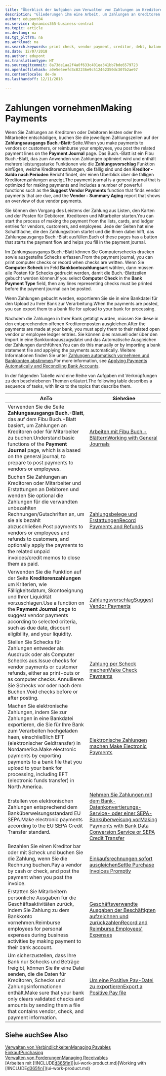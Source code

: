 ```yaml
---
title: "Überblick der Aufgaben zum Verwalten von Zahlungen an Kreditoren | Microsoft Docs"
description: "Gliederungen ihm eine Arbeit, um Zahlungen an Kreditoren oder zu den Gläubigern, einschließlich Buchungszahlungszeilen und das Anzeigen einer Übersicht über den fälligen Saldo zu verwalten."
author: edupont04
ms.service: dynamics365-business-central
ms.topic: article
ms.devlang: na
ms.tgt_pltfrm: na
ms.workload: na
ms.search.keywords: print check, vendor payment, creditor, debt, balance due, AP
ms.date: 12/07/2018
ms.author: edupont
ms.translationtype: HT
ms.sourcegitcommit: 8a73de1aa2f4a0f633c401ea341bb7bde6579723
ms.openlocfilehash: a0e5e6eefd3c02236e9c512462350dc307b2ae97
ms.contentlocale: de-de
ms.lasthandoff: 12/11/2018

---
```

# <a name="making-payments"></a><span data-ttu-id="afd8c-103">Zahlungen vornehmen</span><span class="sxs-lookup"><span data-stu-id="afd8c-103">Making Payments</span></span>

<span data-ttu-id="afd8c-104">Wenn Sie Zahlungen an Kreditoren oder Debitoren leisten oder Ihre Mitarbeiter entschädigen, buchen Sie die jeweiligen Zahlungszeilen auf der **Zahlungsausgangs Buch.-Blatt**-Seite.</span><span class="sxs-lookup"><span data-stu-id="afd8c-104">When you make payments to vendors or customers, or reimburse your employees, you post the related payment lines on the **Payment Journal** page.</span></span> <span data-ttu-id="afd8c-105">Das Buch.-Blatt ist ein Fibu Buch.-Blatt, das zum Anwenden von Zahlungen optimiert wird und enthält mehrere leistungsstarke Funktionen wie die **Zahlungsvorschlag** Funktion einfügen, welche Kreditorenzahlungen, die fällig sind und den **Kreditor - Saldo nach Perioden** Bericht findet, der einen Überblick über die fälligen Kreditorenzahlungen anzeigt.</span><span class="sxs-lookup"><span data-stu-id="afd8c-105">The payment journal is a general journal that is optimized for making payments and includes a number of powerful functions such as the **Suggest Vendor Payments** function that finds vendor payments that are due, and the **Vendor - Summary Aging** report that shows an overview of due vendor payments.</span></span>  

<span data-ttu-id="afd8c-106">Sie können den Vorgang des Leistens der Zahlung aus Listen, den Karten und der Posten für Debitoren, Kreditoren und Mitarbeiter starten.</span><span class="sxs-lookup"><span data-stu-id="afd8c-106">You can start the process of making the payment from the lists, cards, and ledger entries for vendors, customers, and employees.</span></span> <span data-ttu-id="afd8c-107">Jede der Seiten hat eine Schaltfläche, die den Zahlungsstrom startet und die Ihnen dabei hilft, das Zahlungsausgangs Buch.-Blatt ausfüllen.</span><span class="sxs-lookup"><span data-stu-id="afd8c-107">Each of these pages has a button that starts the payment flow and helps you fill in the payment journal.</span></span>  

<span data-ttu-id="afd8c-108">Im Zahlungsausgangs Buch.-Blatt können Sie Computerschecks drucken sowie ausgestellte Schecks erfassen.</span><span class="sxs-lookup"><span data-stu-id="afd8c-108">From the payment journal, you can print computer checks or record when checks are written.</span></span> <span data-ttu-id="afd8c-109">Wenn Sie **Computer Scheck** im Feld **Bankkontozahlungsart** wählen, dann müssen alle Posten für Schecks gedruckt werden, damit die Buch.-Blattzeilen gebucht werden können.</span><span class="sxs-lookup"><span data-stu-id="afd8c-109">If you select **Computer Check** in the **Bank Payment Type** field, then any lines representing checks must be printed before the payment journal can be posted.</span></span>

<span data-ttu-id="afd8c-110">Wenn Zahlungen gebucht werden, exportieren Sie sie in eine Bankdatei für den Upload zu Ihrer Bank zur Verarbeitung.</span><span class="sxs-lookup"><span data-stu-id="afd8c-110">When the payments are posted, you can export them to a bank file for upload to your bank for processing.</span></span>

<span data-ttu-id="afd8c-111">Nachdem die Zahlungen in Ihrer Bank getätigt wurden, müssen Sie diese in den entsprechenden offenen Kreditorenposten ausgleichen.</span><span class="sxs-lookup"><span data-stu-id="afd8c-111">After the payments are made at your bank, you must apply them to their related open vendor or employee ledger entries.</span></span> <span data-ttu-id="afd8c-112">Sie können dies manuell oder über den Import in eine Bankkontoauszugsdatei und das Automatische Ausgleichen der Zahlungen durchführen.</span><span class="sxs-lookup"><span data-stu-id="afd8c-112">You can do this manually or by importing a bank statement file and applying the payments automatically.</span></span> <span data-ttu-id="afd8c-113">Weitere Informationen finden Sie unter [Zahlungen automatisch vornehmen und Bankkonten abstimmen](receivables-apply-payments-auto-reconcile-bank-accounts.md).</span><span class="sxs-lookup"><span data-stu-id="afd8c-113">For more information, see [Applying Payments Automatically and Reconciling Bank Accounts](receivables-apply-payments-auto-reconcile-bank-accounts.md).</span></span>

<span data-ttu-id="afd8c-114">In der folgenden Tabelle wird eine Reihe von Aufgaben mit Verknüpfungen zu den beschriebenen Themen erläutert.</span><span class="sxs-lookup"><span data-stu-id="afd8c-114">The following table describes a sequence of tasks, with links to the topics that describe them.</span></span>

| <span data-ttu-id="afd8c-115">An</span><span class="sxs-lookup"><span data-stu-id="afd8c-115">To</span></span> | <span data-ttu-id="afd8c-116">Siehe</span><span class="sxs-lookup"><span data-stu-id="afd8c-116">See</span></span> |
| --- | --- |
|<span data-ttu-id="afd8c-117">Verwenden Sie die Seite **Zahlungsausgangs Buch.-Blatt**, das auf dem Fibu Buch.-Blatt basiert, um Zahlungen an Kreditoren oder für Mitarbeiter zu buchen.</span><span class="sxs-lookup"><span data-stu-id="afd8c-117">Understand basic functions of the **Payment Journal** page, which is a based on the general journal, to prepare to post payments to vendors or employees.</span></span>|[<span data-ttu-id="afd8c-118">Arbeiten mit Fibu Buch.-Blättern</span><span class="sxs-lookup"><span data-stu-id="afd8c-118">Working with General Journals</span></span>](ui-work-general-journals.md)|
|<span data-ttu-id="afd8c-119">Buchen Sie Zahlungen an Kreditoren oder Mitarbeiter und Erstattungen an Debitoren und wenden Sie optional die Zahlungen für die verwandten unbezahlten Rechnungen/Gutschriften an, um sie als bezahlt abzuschließen.</span><span class="sxs-lookup"><span data-stu-id="afd8c-119">Post payments to vendors or employees and refunds to customers, and optionally apply the payments to the related unpaid invoices/credit memos to close them as paid.</span></span>|[<span data-ttu-id="afd8c-120">Zahlungsbelege und Erstattungen</span><span class="sxs-lookup"><span data-stu-id="afd8c-120">Record Payments and Refunds</span></span>](payables-how-post-payments-refunds.md)|
| <span data-ttu-id="afd8c-121">Verwenden Sie die Funktion auf der Seite **Kreditorenzahlungen** um Kriterien, wie Fälligkeitsdatum, Skontoeignung und Ihrer Liquidität vorzuschlagen.</span><span class="sxs-lookup"><span data-stu-id="afd8c-121">Use a function on the **Payment Journal** page to suggest vendor payments according to selected criteria, such as due date, discount eligibility, and your liquidity.</span></span> |[<span data-ttu-id="afd8c-122">Zahlungsvorschlag</span><span class="sxs-lookup"><span data-stu-id="afd8c-122">Suggest Vendor Payments</span></span>](payables-how-suggest-vendor-payments.md) |
| <span data-ttu-id="afd8c-123">Stellen Sie Schecks für Zahlungen entweder als Ausdruck oder als Computer Schecks aus.</span><span class="sxs-lookup"><span data-stu-id="afd8c-123">Issue checks for vendor payments or customer refunds, either as print-outs or as computer checks.</span></span> <span data-ttu-id="afd8c-124">Annullieren Sie Schecks vor oder nach dem Buchen.</span><span class="sxs-lookup"><span data-stu-id="afd8c-124">Void checks before or after posting.</span></span> |[<span data-ttu-id="afd8c-125">Zahlung per Scheck machen</span><span class="sxs-lookup"><span data-stu-id="afd8c-125">Make Check Payments</span></span>](payables-how-work-checks.md) |
|<span data-ttu-id="afd8c-126">Machen Sie elektronische Zahlungen, indem Sie  zur Zahlungen in eine Bankdatei exportieren, die Sie für Ihre Bank zum Verarbeiten hochgeladen haen, einschließlich EFT (elektronischer Geldtransfer) in Nordamerika.</span><span class="sxs-lookup"><span data-stu-id="afd8c-126">Make electronic payments by exporting payments to a bank file that you upload to your bank for processing, including EFT (electronic funds transfer) in North America.</span></span> |[<span data-ttu-id="afd8c-127">Elektronische Zahlungen machen </span><span class="sxs-lookup"><span data-stu-id="afd8c-127">Make Electronic Payments</span></span>](payables-how-export-payments-bank-file.md)|
|<span data-ttu-id="afd8c-128">Erstellen von elektronischen Zahlungen entsprechend dem Banküberweisungsstandard EU SEPA.</span><span class="sxs-lookup"><span data-stu-id="afd8c-128">Make electronic payments according to the EU SEPA Credit Transfer standard.</span></span>|[<span data-ttu-id="afd8c-129">Nehmen Sie Zahlungen mit dem Bank-Datenkonvertierungs-Service- oder einer SEPA-Banküberweisung vor</span><span class="sxs-lookup"><span data-stu-id="afd8c-129">Making Payments with Bank Data Conversion Service or SEPA Credit Transfer</span></span>](finance-make-payments-with-bank-data-conversion-service-or-sepa-credit-transfer.md)|
| <span data-ttu-id="afd8c-130">Bezahlen Sie einen Kreditor bar oder mit Scheck und buchen Sie die Zahlung, wenn Sie die Rechnung buchen.</span><span class="sxs-lookup"><span data-stu-id="afd8c-130">Pay a vendor by cash or check, and post the payment when you post the invoice.</span></span> |[<span data-ttu-id="afd8c-131">Einkaufsrechnungen sofort ausgleichen</span><span class="sxs-lookup"><span data-stu-id="afd8c-131">Settle Purchase Invoices Promptly</span></span>](finance-how-to-settle-purchase-invoices-promptly.md) |
|<span data-ttu-id="afd8c-132">Erstatten Sie Mitarbeitern persönliche Ausgaben für die Geschäftsaktivitäten zurück, indem Sie Zahlung zu dem Bankkonto vornehmen.</span><span class="sxs-lookup"><span data-stu-id="afd8c-132">Reimburse employees for personal expenses during business activities by making payment to their bank account.</span></span>|[<span data-ttu-id="afd8c-133">Geschäftsverwandte Ausgaben der Beschäftigten aufzeichnen und zurückzahlen</span><span class="sxs-lookup"><span data-stu-id="afd8c-133">Record and Reimburse Employees' Expenses</span></span>](finance-how-record-reimburse-employee-expenses.md)|
| <span data-ttu-id="afd8c-134">Um sicherzustellen, dass Ihre Bank nur Schecks und Beträge freigibt, können Sie ihr eine Datei senden, die die Daten für Kreditoren, Schecks und Zahlungsinformationen enthält.</span><span class="sxs-lookup"><span data-stu-id="afd8c-134">Make sure that your bank only clears validated checks and amounts by sending them a file that contains vendor, check, and payment information.</span></span> |[<span data-ttu-id="afd8c-135">Um eine Positive Pay-Datei zu exportieren</span><span class="sxs-lookup"><span data-stu-id="afd8c-135">Export a Positive Pay file</span></span>](finance-how-positive-pay.md) |

## <a name="see-also"></a><span data-ttu-id="afd8c-136">Siehe auch</span><span class="sxs-lookup"><span data-stu-id="afd8c-136">See Also</span></span>
[<span data-ttu-id="afd8c-137">Verwalten von Verbindlichkeiten</span><span class="sxs-lookup"><span data-stu-id="afd8c-137">Managing Payables</span></span>](payables-manage-payables.md)  
[<span data-ttu-id="afd8c-138">Einkauf</span><span class="sxs-lookup"><span data-stu-id="afd8c-138">Purchasing</span></span>](purchasing-manage-purchasing.md)  
[<span data-ttu-id="afd8c-139">Verwalten von Forderungen</span><span class="sxs-lookup"><span data-stu-id="afd8c-139">Managing Receivables</span></span>](receivables-manage-receivables.md)  
<span data-ttu-id="afd8c-140">[Arbeiten mit [!INCLUDE[d365fin](includes/d365fin_md.md)]](ui-work-product.md)</span><span class="sxs-lookup"><span data-stu-id="afd8c-140">[Working with [!INCLUDE[d365fin](includes/d365fin_md.md)]](ui-work-product.md)</span></span>  

